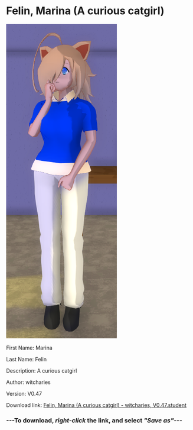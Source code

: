 # Felin, Marina (A curious catgirl)

<img src = "https://raw.githubusercontent.com/Arbiter1223/Daigaku-Gurashi-Custom-Students/master/Students/Files/Felin%2C%20Marina%20(A%20curious%20catgirl).png">

First Name: Marina

Last Name: Felin

Description: A curious catgirl

Author: witcharies

Version: V0.47

Download link: <a href="https://raw.githubusercontent.com/Arbiter1223/Daigaku-Gurashi-Custom-Students/master/Students/Files/Felin%2C%20Marina%20(A%20curious%20catgirl)%20-%20witcharies%2C%20V0.47.student">Felin, Marina (A curious catgirl) - witcharies, V0.47.student</a>

### ---**To download, _right-click_ the link, and select _"Save as"_**---
